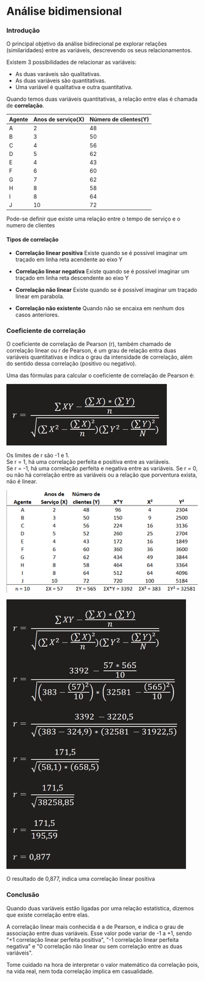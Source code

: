 # Análise bidimensional

### Introdução

O principal objetivo da análise bidirecional pe explorar relações (similaridades) entre as variáveis, descrevendo os seus relacionamentos.

Existem 3 possibilidades de relacionar as variáveis:
* As duas varáveis são qualitativas.
* As duas variáveis são quantitativas.
* Uma variável é qualitativa e outra quantitativa.

Quando temos duas variáveis quantitativas, a relação entre elas é chamada de **correlação**.

| Agente | Anos de serviço(X) | Número de clientes(Y) |
| ------ | ------------------ | --------------------- |
| A      | 2                  | 48                    |
| B      | 3                  | 50                    |
| C      | 4                  | 56                    |
| D      | 5                  | 62                    |
| E      | 4                  | 43                    |
| F      | 6                  | 60                    |
| G      | 7                  | 62                    |
| H      | 8                  | 58                    |
| I      | 8                  | 64                    |
| J      | 10                 | 72                    |

Pode-se definir que existe uma relação entre o tempo de serviço e o numero de clientes 


#### Tipos de correlação

* **Correlação linear positiva**
Existe quando se é possível imaginar um traçado em linha reta acendente ao eixo Y

* **Correlação linear negativa**
Existe quando se é possível imaginar um traçado em linha reta descendente ao eixo Y

* **Correlação não linear**
Existe quando se é possível imaginar um traçado linear em parabola.

* **Correlação não existente**
Quando não se encaixa em nenhum dos casos anteriores.

### Coeficiente de correlação
O coeficiente de correlação de Pearson (r), também chamado de correlação linear ou r de Pearson, é um grau de relação entra duas variáveis quantitativas e indica o grau da intensidade de correlação, além do sentido dessa correlação (positivo ou negativo).

Uma das fórmulas para calcular o coeficiente de correlação de Pearson é:

![Formula r de Pearson](imagens/analise_bidimensional/r_pearson.png)

Os limites de r são -1 e 1.  
Se r = 1, há uma correlação perfeita e positiva entre as variáveis.  
Se r = -1, há uma correlação perfeita e negativa entre as variáveis.
Se r = 0, ou não há correlação entre as variáveis ou a relação que porventura exista, não é linear.

![Tabela com cálculos para r de Pearson](imagens/analise_bidimensional/tabela2.png)

![Cálculo do r de Pearson](imagens/analise_bidimensional/calculo_r_pearson.png)

O resultado de 0,877, indica uma correlação linear positiva

### Conclusão
Quando duas variáveis estão ligadas por uma relação estatística, dizemos que existe correlação entre elas.

A correlação linear mais conhecida é a de Pearson, e indica o grau de associação entre duas variáveis. Esse valor pode variar de -1 a +1, sendo "+1 correlação linear perfeita positiva", "-1 correlação linear perfeita negativa" e "0 correlação não linear ou sem correlação entre as duas variáveis".

Tome cuidado na hora de interpretar o valor matemático da correlação pois, na vida real, nem toda correlação implica em casualidade.